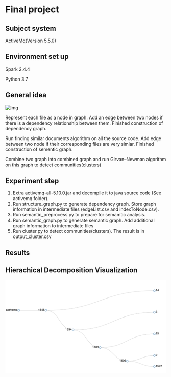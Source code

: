 # Final project

## Subject system
ActiveMq(Version 5.5.0)

## Environment set up
Spark 2.4.4

Python 3.7

## General idea

![img](https://lh5.googleusercontent.com/kzJY-CE27AlSHg6s9J-WywYFV_cj-zAjyROySlvi1Ek7y-Bv94Aznk56vO0NATVSM4Zvziv3KEau8PGAcaFmXhSdsWcWDFNaO5tB7a2tdqcp4TWUQ3CTb1IcoLiJ_LZd0NC2qkdc)

Represent each file as a node in graph. Add an edge between two nodes if there is a dependency relationship between them. Finished construction of dependency graph. 

Run finding similar documents algorithm on all the source code. Add edge between two node if their corresponding files are very simlar. Finished construction of sementic graph.

Combine two graph into combined graph and run Girvan–Newman algorithm on this graph to detect communities(clusters) 

## Experiment step
1. Extra activemq-all-5.10.0.jar and decompile it to java source code (See activemq folder).
2. Run structure_graph.py to generate dependency graph. Store graph information in intermediate files (edgeList.csv and indexToNode.csv).
3. Run semantic_preprocess.py to prepare for semamtic analysis.
4. Run semantic_graph.py to generate semantic graph. Add additional graph information to intermediate files
5. Run cluster.py to detect communities(clusters). The result is in output_cluster.csv


## Results


## Hierachical Decomposition Visualization
![img](https://github.com/ShengtaoHou/HYZ-final-project/blob/master/Visualization/hierachical-decomposition.png)
